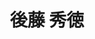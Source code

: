 ---
title: "後藤 秀徳"
draft: false

# Job rank 職階
rank: "准教授" # 教授 | 准教授 | 助教 | ...

# Laboratory group
la_group: "界面化学" # 分子化学 | 物質化学 | 反応化学 | 界面化学

# Laboratory
laboratory:
  id: interface
  name: 界面化学研究室


# ページ上部の背景画像。
# 独自で設定する場合は、exampleSite/images/faculty フォルダーに写真ファイルを入れ、
# 以下にそのパスを指定して下さい。横1000ピクセル程度の解像度を推奨。
# 例: bg_image: "images/faculty/koga_banner.jpg"
bg_image: "images/banner/bg1.jpg"

# 100文字程度の説明文。ページ上部に表示されます。
description : "グラフェン等、原子層物質の電子物性の研究"

# portrait写真。横400ピクセル程度の解像度を推奨。
image: "images/faculty/goto.jpg"

# 研究分野。3つ以上増やしても構いません。
interest: ["電子物性", "低温測定", "メゾスコピック系"]

# 業績。Reserchmapや科研費情報なども適宜追加して下さい。
achievements:
- icon: ti-id-badge
  link: https://researcherid.com/rid/C-2102-2015
  name: ResearcherID C-2102-2015
- icon: ti-id-badge
  link: https://orcid.org/0000-0003-1696-7630
  name: ORCID 0000-0003-1696-7630


# 連絡先。SNSも追加できます。
contact:
- icon: ti-email
  link: mailto:hgoto@okayama-u.ac.jp
  name: hgoto@okayama-u.ac.jp
- icon: ti-mobile
  link: tel:086-251-7797
  name: 086-251-7797


- name : "界面化学研究室"
  icon : "ti-world" # icon pack : https://themify.me/themify-icons
  link : "http://interfa.rlss.okayama-u.ac.jp/homejpn.html"

- name : "700-8530 岡山県岡山市津島中3－1－1 基礎研309室"
  icon : "ti-location-pin" # icon pack : https://themify.me/themify-icons
  link : "#"

# type
type: "faculty"

# 下の"---"以下に、個人の紹介文をMarkdown書式で書きこんで下さい。
---
